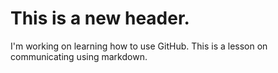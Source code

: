 # This is a new header.

I'm working on learning how to use GitHub. This is a lesson on communicating using markdown.
